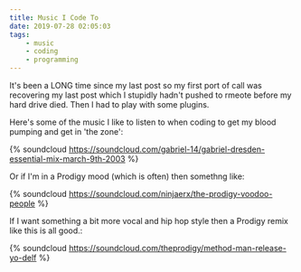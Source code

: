 ```yaml
---
title: Music I Code To
date: 2019-07-28 02:05:03
tags: 
    - music
    - coding
    - programming
---
```


It's been a LONG time since my last post so my first port of call was recovering my last post which I stupidly hadn't pushed to rmeote before my hard drive died. Then I had to play with some plugins.

Here's some of the music I like to listen to when coding to get my blood pumping and get in 'the zone':

{% soundcloud https://soundcloud.com/gabriel-14/gabriel-dresden-essential-mix-march-9th-2003 %}

Or if I'm in a Prodigy mood (which is often) then somethng like:

{% soundcloud https://soundcloud.com/ninjaerx/the-prodigy-voodoo-people %}

If I want something a bit more vocal and hip hop style then a Prodigy remix like this is all good.:

{% soundcloud https://soundcloud.com/theprodigy/method-man-release-yo-delf %}